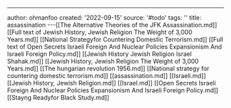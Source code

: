 ---
author: ohmanfoo
created: '2022-09-15'
source: '#todo'
tags: ''
title: assassination
---[[The Alternative Theories of the JFK Assassination.md]]
[[Full text of Jewish History, Jewish Religion The Weight of 3,000 Years.md]]
[[National Strategyfor Countering Domestic Terrorism.md]]
[[Full text of Open Secrets Israeli Foreign And Nuclear Policies Expansionism And Israeli Foreign Policy.md]]
[[Jewish History Jewish Religion Israel Shahak.md]]
[[Jewish History, Jewish Religion The Weight of 3,000 Years.md]]
[[The hungarian revolution 1956.md]]
[[National strategy for countering domestic terrorism.md]]
[[assassination.md]]
[[Israeli.md]]
[[Jewish History, Jewish Religion.md]]
[[Israel.md]]
[[Open Secrets Israeli Foreign And Nuclear Policies Expansionism And Israeli Foreign Policy.md]]
[[Stayng Readyfor Black Study.md]]
